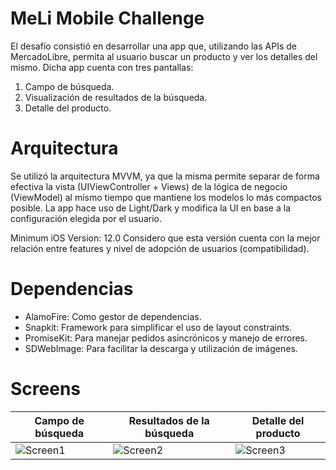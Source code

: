 # MeLi Mobile Challenge

El desafío consistió en desarrollar una app que, utilizando las APIs de MercadoLibre, permita al usuario buscar un producto y ver los detalles del mismo.
Dicha app cuenta con tres pantallas:

1) Campo de búsqueda.
2) Visualización de resultados de la búsqueda.
3) Detalle del producto.

# Arquitectura

Se utilizó la arquitectura MVVM, ya que la misma permite separar de forma efectiva la vista (UIViewController + Views) de la lógica de negocio (ViewModel) al mismo tiempo
que mantiene los modelos lo más compactos posible. La app hace uso de Light/Dark y modifica la UI en base a la configuración elegida por el usuario.

Minimum iOS Version: 12.0 
Considero que esta versión cuenta con la mejor relación entre features y nivel de adopción de usuarios (compatibilidad).

# Dependencias

- AlamoFire: Como gestor de dependencias.
- Snapkit: Framework para simplificar el uso de layout constraints.
- PromiseKit: Para manejar pedidos asincrónicos y manejo de errores.
- SDWebImage: Para facilitar la descarga y utilización de imágenes.

# Screens

| Campo de búsqueda  | Resultados de la búsqueda |  Detalle del producto  |
| ------------- | ------------- | -------------- |
| ![Screen1](https://user-images.githubusercontent.com/81202273/116756561-8cc25a00-a9c9-11eb-9e7a-84141746175e.png)  | ![Screen2](https://user-images.githubusercontent.com/81202273/116756569-8fbd4a80-a9c9-11eb-94ce-cbde67125ec2.png)  |  ![Screen3](https://user-images.githubusercontent.com/81202273/116756574-921fa480-a9c9-11eb-8caa-23058047f29b.png)  |




